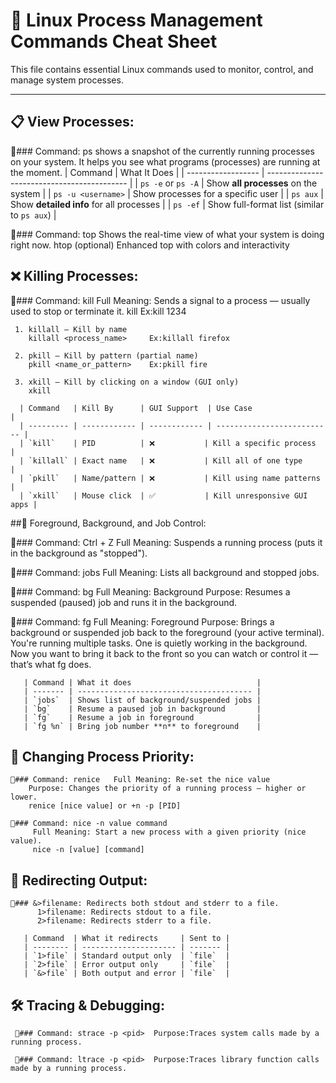 # 🧠 Linux Process Management Commands Cheat Sheet

This file contains essential Linux commands used to monitor, control, and manage system processes.

---

## 📋 View Processes:

🔹### Command: ps
    shows a snapshot of the currently running processes on your system. It helps you see what programs (processes) are running at the moment.
| Command            | What It Does                                |
| ------------------ | ------------------------------------------- |
| `ps -e` or `ps -A` | Show **all processes** on the system        |
| `ps -u <username>` | Show processes for a specific user          |
| `ps aux`           | Show **detailed info** for all processes    |
| `ps -ef`           | Show full-format list (similar to `ps aux`) |

 🔹### Command: top
     Shows the real-time view of what your system is doing right now.
     htop (optional) Enhanced top with colors and interactivity

## ❌ Killing Processes:

 🔹### Command: kill
     Full Meaning: Sends a signal to a process — usually used to stop or terminate it.
     kill <PID>        Ex:kill 1234

     1. killall – Kill by name
        killall <process_name>     Ex:killall firefox

     2. pkill – Kill by pattern (partial name)
        pkill <name_or_pattern>    Ex:pkill fire

     3. xkill – Kill by clicking on a window (GUI only)
        xkill

      | Command   | Kill By      | GUI Support  | Use Case                   |
      | --------- | ------------ | ------------ | -------------------------- |
      | `kill`    | PID          | ❌           | Kill a specific process    |
      | `killall` | Exact name   | ❌           | Kill all of one type       |
      | `pkill`   | Name/pattern | ❌           | Kill using name patterns   |
      | `xkill`   | Mouse click  | ✅           | Kill unresponsive GUI apps |

   ##🚦 Foreground, Background, and Job Control:

   🔹### Command: Ctrl + Z   Full Meaning: Suspends a running process (puts it in the background as "stopped").

   🔹### Command: jobs   Full Meaning: Lists all background and stopped jobs.

   🔹### Command: bg   Full Meaning: Background
       Purpose: Resumes a suspended (paused) job and runs it in the background.

   🔹### Command: fg   Full Meaning: Foreground
       Purpose: Brings a background or suspended job back to the foreground (your active terminal).
       You're running multiple tasks. One is quietly working in the background.
       Now you want to bring it back to the front so you can watch or control it — that’s what fg does.

       | Command | What it does                            |
       | ------- | --------------------------------------- |
       | `jobs`  | Shows list of background/suspended jobs |
       | `bg`    | Resume a paused job in background       |
       | `fg`    | Resume a job in foreground              |
       | `fg %n` | Bring job number **n** to foreground    |

   ## 🎯 Changing Process Priority:

    🔹### Command: renice   Full Meaning: Re-set the nice value
        Purpose: Changes the priority of a running process — higher or lower.
        renice [nice value] or +n -p [PID]

    🔹### Command: nice -n value command
         Full Meaning: Start a new process with a given priority (nice value).
         nice -n [value] [command]       

   ## 📁 Redirecting Output:
 
    🔹### &>filename: Redirects both stdout and stderr to a file.
          1>filename: Redirects stdout to a file.
          2>filename: Redirects stderr to a file. 

       | Command  | What it redirects     | Sent to |
       | -------- | --------------------- | ------- |
       | `1>file` | Standard output only  | `file`  |
       | `2>file` | Error output only     | `file`  |
       | `&>file` | Both output and error | `file`  |

   ## 🛠️ Tracing & Debugging:

     🔹### Command: strace -p <pid>  Purpose:Traces system calls made by a running process.

     🔹### Command: ltrace -p <pid>  Purpose:Traces library function calls made by a running process.





